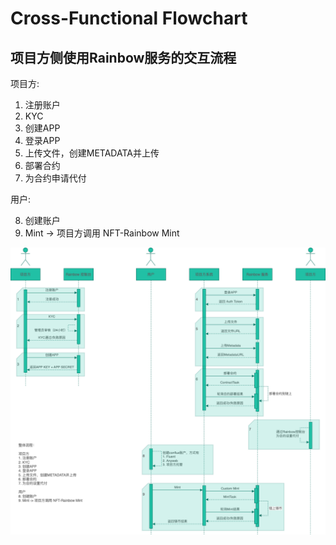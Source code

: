 # Cross-Functional Flowchart

## 项目方侧使用Rainbow服务的交互流程

项目方:

1. 注册账户
2. KYC
3. 创建APP
4. 登录APP
5. 上传文件，创建METADATA并上传
6. 部署合约
7. 为合约申请代付

用户:

8. 创建账户
9. Mint -> 项目方调用 NFT-Rainbow Mint

![流程图](./interactive.drawio.png)
